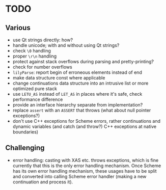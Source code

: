 # TODO

## Various

- use Qt strings directly: how?
- handle unicode; with and without using Qt strings?
- check `\0` handling
- proper `\r\n` handling
- protect against stack overflows during parsing and pretty-printing?
- check for number overflows
- `lilyParse`: report begin of erroneous elements instead of end
- make data structure const where applicable
- change continuations data structure into an intrusive list or more
  optimized pure stack
- use `LETU_AS` instead of `LET_AS` in places where it's safe, check
  performance difference
- provide an interface hierarchy separate from implementation?
- replace `assert` with an `ASSERT` that throws (what about null
  pointer exceptions?)
- don't use C++ exceptions for Scheme errors, rather continuations and
  dynamic variables (and catch (and throw?) C++ exceptions at native
  boundaries)

## Challenging

- error handling: casting with XAS etc. throws exceptions, which is
  fine currently that this is the only error handling mechanism. Once
  Scheme has its own error handling mechanism, these usages have to be
  split and converted into calling Scheme error handler (making a new
  continuation and process it).

